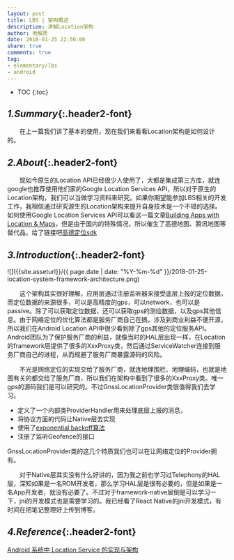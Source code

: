```yaml
---
layout: post
title: LBS | 架构概述
description: 讲解Location架构
author: 电解质
date: 2018-01-25 22:50:00
share: true
comments: true
tag:
- elementary/lbs
- android
---
```

* TOC
{:toc}
## *1.Summary*{:.header2-font}
&emsp;&emsp;在上一篇我们讲了基本的使用，现在我们来看看Location架构是如何设计的。

## *2.About*{:.header2-font}
&emsp;&emsp;现如今原生的Location API已经很少人使用了，大都是集成第三方库，就连google也推荐使用他们家的Google Location Services API，所以对于原生的Location架构，我们可以当做学习资料来研究。如果你期望能参加LBS相关的开发工作，我相信通过研究源生的Location架构来提升自身技术是一个不错的选择。如何使用Google Location Services API可以看这一篇文章[Building Apps with Location & Maps](https://developer.android.com/training/building-location.html)，但是由于国内的特殊情况，所以催生了高德地图、腾讯地图等替代品。给了链接吧[高德定位sdk](http://lbs.amap.com/api/android-location-sdk/locationsummary)

## *3.Introduction*{:.header2-font}

![]({{site.asseturl}}/{{ page.date | date: "%Y-%m-%d" }}/2018-01-25-location-system-framework-architecture.png)

&emsp;&emsp;这个架构其实很好理解，应用层通过注册监听器来接受底层上报的定位数据，而定位数据的来源很多，可以是高精度的gps，可以network，也可以是passive。除了可以获取定位数据，还可以获取gps的测绘数据，以及gps其他信息。由于网络定位的优化算法都是服务厂商自己在搞，涉及到商业利益不便开源，所以我们在Android Location API中很少看到除了gps其他的定位服务API。Android团队为了保护服务厂商的利益，就像当时的HAL层出现一样，在Location的framework层提供了很多的XxxProxy类，然后通过ServiceWatcher连接到服务厂商自己的进程，从而规避了服务厂商暴露源码的风险。

&emsp;&emsp;不光是网络定位的实现交给了服务厂商，就连地理围栏、地理编码，也就是地图有关的都交给了服务厂商，所以我们在架构中看到了很多的XxxProxy类。唯一gps的源码我们是可以研究的。不过GnssLocationProvider类很值得我们去学习。

- 定义了一个内部类ProviderHandler用来处理底层上报的消息，
- 将协议方面的代码让Native层去实现
- 使用了[exponential backoff算法](https://en.wikipedia.org/wiki/Exponential_backoff)
- 注册了监听Geofence的接口

GnssLocationProvider类的这几个特质我们也可以在让网络定位的Provider拥有。

&emsp;&emsp;对于Native层其实没有什么好讲的，因为我之前也学习过Telephony的HAL层，深知如果是一名ROM开发者，那么学习HAL层是很有必要的，但是如果是一名App开发者，就没有必要了。不过对于framework-native层倒是可以学习一下，jni的开发模式也是需要学习的。我已经看了React Native的jni开发模式，有时间在把笔记整理好上传到博客。


## *4.Reference*{:.header2-font}
[Android 系统中 Location Service 的实现与架构](https://www.ibm.com/developerworks/cn/opensource/os-cn-android-location/)